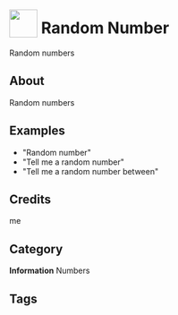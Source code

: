 # <img src="https://raw.githack.com/FortAwesome/Font-Awesome/master/svgs/solid/divide.svg" card_color="#6699DD" width="50" height="50" style="vertical-align:bottom"/> Random Number
Random numbers

## About
Random numbers

## Examples
* "Random number"
* "Tell me a random number"
* "Tell me a random number between"

## Credits
me

## Category
**Information**
Numbers

## Tags

